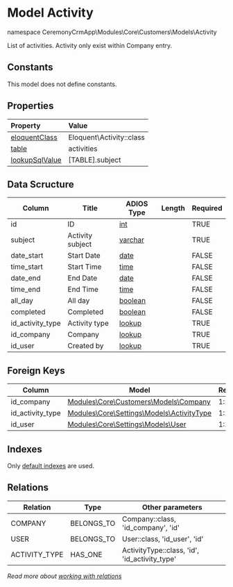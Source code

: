 # Model Activity

namespace CeremonyCrmApp\Modules\Core\Customers\Models\Activity

List of activities. Activity only exist within Company entry.

## Constants

This model does not define constants.

## Properties

| Property                                                                                 | Value                    |
| :--------------------------------------------------------------------------------------- | :----------------------- |
| [eloquentClass](https://docs.wai.blue/adios-framework/models/properties#eloquentClass)   | Eloquent\Activity::class |
| [table](https://docs.wai.blue/adios-framework/models/properties#table)                   | activities               |
| [lookupSqlValue](https://docs.wai.blue/adios-framework/models/properties#lookupSqlValue) | [TABLE].subject          |

## Data Scructure

| Column           | Title            | ADIOS Type                                                                 | Length | Required |
| ---------------- | ---------------- | -------------------------------------------------------------------------- | ------ | -------- |
| id               | ID               | [int](https://docs.wai.blue/adios-framework/models/attributes#int)         |        | TRUE     |
| subject          | Activity subject | [varchar](https://docs.wai.blue/adios-framework/models/attributes#varchar) |        | TRUE     |
| date_start       | Start Date       | [date](https://docs.wai.blue/adios-framework/models/attributes#date)       |        | FALSE    |
| time_start       | Start Time       | [time](https://docs.wai.blue/adios-framework/models/attributes#time)       |        | FALSE    |
| date_end         | End Date         | [date](https://docs.wai.blue/adios-framework/models/attributes#date)       |        | FALSE    |
| time_end         | End Time         | [time](https://docs.wai.blue/adios-framework/models/attributes#time)       |        | FALSE    |
| all_day          | All day          | [boolean](https://docs.wai.blue/adios-framework/models/attributes#boolean) |        | FALSE    |
| completed        | Completed        | [boolean](https://docs.wai.blue/adios-framework/models/attributes#boolean) |        | FALSE    |
| id_activity_type | Activity type    | [lookup](https://docs.wai.blue/adios-framework/models/attributes#lookup)   |        | TRUE     |
| id_company       | Company          | [lookup](https://docs.wai.blue/adios-framework/models/attributes#lookup)   |        | TRUE     |
| id_user          | Created by       | [lookup](https://docs.wai.blue/adios-framework/models/attributes#lookup)   |        | TRUE     |

## Foreign Keys

| Column           | Model                                                                               | Relation | OnUpdate | OnDelete |
| ---------------- | ----------------------------------------------------------------------------------- | -------- | -------- | -------- |
| id_company       | [Modules\Core\Customers\Models\Company](company.md)                                 | 1:1      | Cascade  | Restrict |
| id_activity_type | [Modules\Core\Settings\Models\ActivityType](../../settings/models/activity-type.md) | 1:1      | Cascade  | Restrict |
| id_user          | [Modules\Core\Settings\Models\User](../../settings/models/user.md)                  | 1:1      | Cascade  | Restrict |

## Indexes

Only [default indexes](https://docs.wai.blue/adios-framework/default-indexes) are used.

## Relations

| Relation      | Type       | Other parameters                              |
| ------------- | ---------- | --------------------------------------------- |
| COMPANY       | BELONGS_TO | Company::class, 'id_company', 'id'            |
| USER          | BELONGS_TO | User::class, 'id_user', 'id'                  |
| ACTIVITY_TYPE | HAS_ONE    | ActivityType::class, 'id', 'id_activity_type' |

_Read more about [working with relations](../../database-relations)_
